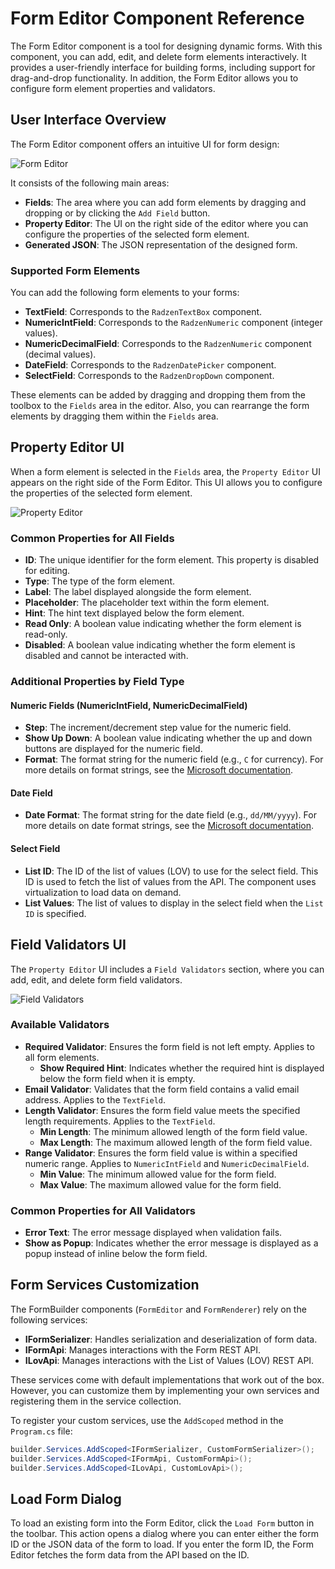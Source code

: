 # Form Editor Component Reference

The Form Editor component is a tool for designing dynamic forms. With this component, you can add, edit, and delete form elements interactively. 
It provides a user-friendly interface for building forms, including support for drag-and-drop functionality. 
In addition, the Form Editor allows you to configure form element properties and validators.

## User Interface Overview

The Form Editor component offers an intuitive UI for form design:

![Form Editor](./img/form-editor-1.jpg?raw=true)

It consists of the following main areas:
- **Fields**: The area where you can add form elements by dragging and dropping or by clicking the `Add Field` button.
- **Property Editor**: The UI on the right side of the editor where you can configure the properties of the selected form element.
- **Generated JSON**: The JSON representation of the designed form.

### Supported Form Elements

You can add the following form elements to your forms:

- **TextField**: Corresponds to the `RadzenTextBox` component.
- **NumericIntField**: Corresponds to the `RadzenNumeric` component (integer values).
- **NumericDecimalField**: Corresponds to the `RadzenNumeric` component (decimal values).
- **DateField**: Corresponds to the `RadzenDatePicker` component.
- **SelectField**: Corresponds to the `RadzenDropDown` component.

These elements can be added by dragging and dropping them from the toolbox to the `Fields` area in the editor.
Also, you can rearrange the form elements by dragging them within the `Fields` area.

## Property Editor UI

When a form element is selected in the `Fields` area, the `Property Editor` UI appears on the right side of the Form Editor. This UI allows you to configure the properties of the selected form element.

![Property Editor](./img/form-editor-2.jpg?raw=true)

### Common Properties for All Fields

- **ID**: The unique identifier for the form element. This property is disabled for editing.
- **Type**: The type of the form element.
- **Label**: The label displayed alongside the form element.
- **Placeholder**: The placeholder text within the form element.
- **Hint**: The hint text displayed below the form element.
- **Read Only**: A boolean value indicating whether the form element is read-only.
- **Disabled**: A boolean value indicating whether the form element is disabled and cannot be interacted with.

### Additional Properties by Field Type

#### Numeric Fields (NumericIntField, NumericDecimalField)
- **Step**: The increment/decrement step value for the numeric field.
- **Show Up Down**: A boolean value indicating whether the up and down buttons are displayed for the numeric field.
- **Format**: The format string for the numeric field (e.g., `C` for currency). For more details on format strings, see the [Microsoft documentation](https://docs.microsoft.com/en-us/dotnet/standard/base-types/standard-numeric-format-strings).

#### Date Field
- **Date Format**: The format string for the date field (e.g., `dd/MM/yyyy`). For more details on date format strings, see the [Microsoft documentation](https://docs.microsoft.com/en-us/dotnet/standard/base-types/standard-date-and-time-format-strings).

#### Select Field
- **List ID**: The ID of the list of values (LOV) to use for the select field. This ID is used to fetch the list of values from the API. The component uses virtualization to load data on demand.
- **List Values**: The list of values to display in the select field when the `List ID` is specified.

## Field Validators UI

The `Property Editor` UI includes a `Field Validators` section, where you can add, edit, and delete form field validators.

![Field Validators](./img/form-editor-3.jpg?raw=true)

### Available Validators

- **Required Validator**: Ensures the form field is not left empty. Applies to all form elements.
    - **Show Required Hint**: Indicates whether the required hint is displayed below the form field when it is empty.
- **Email Validator**: Validates that the form field contains a valid email address. Applies to the `TextField`.
- **Length Validator**: Ensures the form field value meets the specified length requirements. Applies to the `TextField`.
    - **Min Length**: The minimum allowed length of the form field value.
    - **Max Length**: The maximum allowed length of the form field value.
- **Range Validator**: Ensures the form field value is within a specified numeric range. Applies to `NumericIntField` and `NumericDecimalField`.
    - **Min Value**: The minimum allowed value for the form field.
    - **Max Value**: The maximum allowed value for the form field.

### Common Properties for All Validators

- **Error Text**: The error message displayed when validation fails.
- **Show as Popup**: Indicates whether the error message is displayed as a popup instead of inline below the form field.

## Form Services Customization

The FormBuilder components (`FormEditor` and `FormRenderer`) rely on the following services:

- **IFormSerializer**: Handles serialization and deserialization of form data.
- **IFormApi**: Manages interactions with the Form REST API.
- **ILovApi**: Manages interactions with the List of Values (LOV) REST API.

These services come with default implementations that work out of the box. However, you can customize them by implementing your own services and registering them in the service collection.

To register your custom services, use the `AddScoped` method in the `Program.cs` file:

```csharp
builder.Services.AddScoped<IFormSerializer, CustomFormSerializer>();
builder.Services.AddScoped<IFormApi, CustomFormApi>();
builder.Services.AddScoped<ILovApi, CustomLovApi>();
```

## Load Form Dialog
To load an existing form into the Form Editor, click the `Load Form` button in the toolbar. 
This action opens a dialog where you can enter either the form ID or the JSON data of the form to load.
If you enter the form ID, the Form Editor fetches the form data from the API based on the ID.
